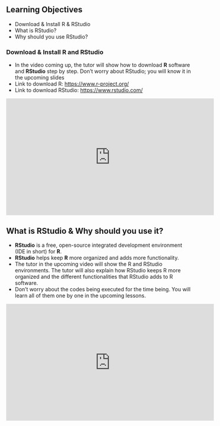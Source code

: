 ## Learning Objectives

* Download & Install R & RStudio
* What is RStudio?
* Why should you use RStudio?



### Download & Install R and RStudio

* In the video coming up, the tutor will show how to download **R** software and **RStudio** step by step. Don’t worry about RStudio; you will know it in the upcoming slides
* Link to download R: https://www.r-project.org/
* Link to download RStudio: https://www.rstudio.com/











<iframe width="560" height="315" src="https://www.youtube.com/embed/cX532N_XLIs" title="YouTube video player" frameborder="0" allow="accelerometer; autoplay; clipboard-write; encrypted-media; gyroscope; picture-in-picture" allowfullscreen></iframe>










## What is RStudio & Why should you use it?

* **RStudio** is a free, open-source integrated development environment (IDE in short) for **R**.
* **RStudio** helps keep **R** more organized and adds more functionality.
* The tutor in the upcoming video will show the R and RStudio environments. The tutor will also explain how RStudio keeps R more organized and the different functionalities that RStudio adds to R software.
* Don’t worry about the codes being executed for the time being. You will learn all of them one by one in the upcoming lessons.








<iframe width="560" height="315" src="https://www.youtube.com/embed/riONFzJdXcs" title="YouTube video player" frameborder="0" allow="accelerometer; autoplay; clipboard-write; encrypted-media; gyroscope; picture-in-picture" allowfullscreen></iframe>
